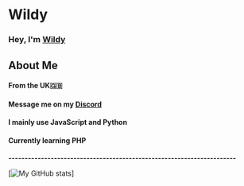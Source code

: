 # Wildy
<h3>Hey, I'm <a href="https://e-z.bio/wild">Wildy</a></h3>

## About Me

#### From the <b>UK</b>🇬🇧
#### Message me on my <b><a href="https://discord.com/users/661332700896034850">Discord</a></b>
#### I mainly use <b>JavaScript</b> and <b>Python</b>
#### Currently learning <b>PHP</b>

<b>----------------------------------------------------------------------</b>

[![My GitHub stats](https://github-readme-stats.vercel.app/api?username=imWildy&theme=dark)]